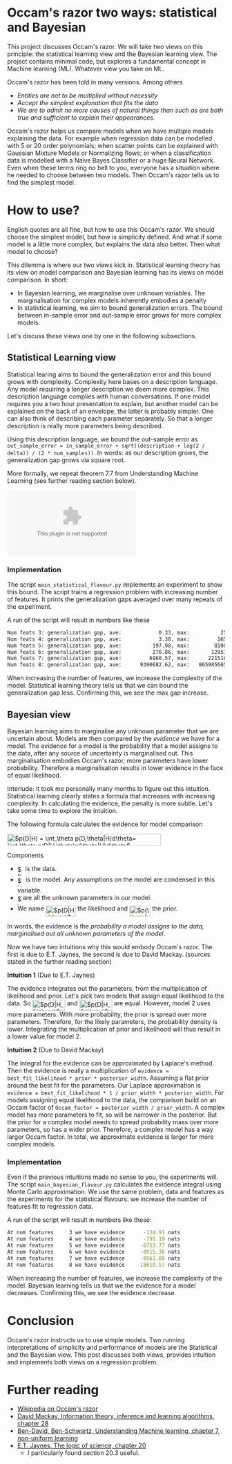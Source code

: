 # Occam's razor two ways: statistical and Bayesian

This project discusses Occam's razor. We will take two views on this principle: the statistical learning view and the Bayesian learning view. The project contains minimal code, but explores a fundamental concept in Machine learning (ML). Whatever view you take on ML.

Occam's razor has been told in many versions. Among others

  * _Entities are not to be multiplied without necessity_
  * _Accept the simplest explanation that fits the data_
  * _We are to admit no more causes of natural things than such as are both true and sufficient to explain their appearances._
  
Occam's razor helps us compare models when we have multiple models explaining the data. For example when regression data can be modelled with 5 or 20 order polynomials; when scatter points can be explained with Gaussian Mixture Models or Normalizing flows; or when a classification data is modelled with a Naive Bayes Classifier or a huge Neural Network. Even when these terms ring no bell to you, everyone has a situation where he needed to choose between two models. Then Occam's razor tells us to find the simplest model.

# How to use?

English quotes are all fine, but how to use this Occam's razor. We should choose the simplest model, but how is simplicity defined. And what if some model is a little more complex, but explains the data also better. Then what model to choose?

This dilemma is where our two views kick in. Statistical learning theory has its view on model comparison and Bayesian learning has its views on model comparison. In short:

  * In Bayesian learning, we marginalise over unknown variables. The marginalisation for complex models inherently embodies a penalty
  * In statistical learning, we aim to bound generalization errors. The bound between in-sample error and out-sample error grows for more complex models.
  
Let's discuss these views one by one in the following subsections.

## Statistical Learning view

Statistical learing aims to bound the generalization error and this bound grows with complexity. Complexity here bases on a description language. Any model requiring a longer description we deem more complex. This description language complies with human conversations. If one model requires you a two hour presentation to explain, but another model can be explained on the back of an envelope, the latter is probably simpler. One can also think of describing each parameter separately. So that a longer description is really more parameters being described. 

Using this description language, we bound the out-sample error as `out_sample_error = in_sample_error + sqrt((description + log(2 / delta)) / (2 * num_samples))`. In words: as our description grows, the generalization gap grows via square root. 

More formally, we repeat theorem 7.7 from Understanding Machine Learning (see further reading section below).

![theorem](www.linktoimage.com)

### Implementation

The script `main_statistical_flavour.py` implements an experiment to show this bound. The script trains a regression problem with increasing number of features. It prints the generalization gaps averaged over many repeats of the experiment.

A run of the script will result in numbers like these
```bash
Num feats 3: generalization gap, ave:            0.33, max:          255.79, +1std            8.42
Num feats 4: generalization gap, ave:            3.38, max:         1655.49, +1std           65.69
Num feats 5: generalization gap, ave:          197.98, max:        81081.70, +1std         3594.80
Num feats 6: generalization gap, ave:          276.86, max:       129575.35, +1std         4975.92
Num feats 7: generalization gap, ave:         6960.57, max:      2215182.10, +1std        93943.58
Num feats 8: generalization gap, ave:      9390682.62, max:   8659856654.92, +1std    283450505.52
```

When increasing the number of features, we increase the complexity of the model. Statistical learning theory tells us that we can bound the generalization gap less. Confirming this, we see the max gap increase.


## Bayesian view

Bayesian learning aims to marginalise any unknown parameter that we are uncertain about. Models are then compared by the _evidence_ we have for a model. The evidence for a model is the probability that a model assigns to the data, after any source of uncertainty is marginalised out. This marginalisation embodies Occam's razor, more parameters have lower probability. Therefore a marginalisation results in lower evidence in the face of equal likelihood. 

Interlude: it took me personally many months to figure out this intuition. Statistical learning clearly states a formula that increases with increasing complexity. In calculating the evidence, the penalty is more subtle. Let's take some time to explore the intuition.

The following formula calculates the evidence for model comparison

<img alt="$p(D|H) = \int_\theta p(D,\theta|H)d\theta= \int_\theta p(D|H,\theta)p(\theta|H)d\theta$" src="https://github.com/RobRomijnders/occam/blob/master/svgs/d15df27da7c656d3e1e4d034107543d0.svg?raw=true" align="middle" width="356.079405pt" height="26.48448pt"/>

Components
  * <img alt="$D$" src="https://github.com/RobRomijnders/occam/blob/master/svgs/78ec2b7008296ce0561cf83393cb746d.svg?raw=true" align="middle" width="14.06625pt" height="22.46574pt"/> is the data.
  * <img alt="$H$" src="https://github.com/RobRomijnders/occam/blob/master/svgs/7b9a0316a2fcd7f01cfd556eedf72e96.svg?raw=true" align="middle" width="14.999985pt" height="22.46574pt"/> is the model. Any assumptions on the model are condensed in this variable.
  * <img alt="$\theta$" src="https://github.com/RobRomijnders/occam/blob/master/svgs/27e556cf3caa0673ac49a8f0de3c73ca.svg?raw=true" align="middle" width="8.1735885pt" height="22.83138pt"/> are all the unknown parameters in our model.
  * We name <img alt="$p(D|H,\theta)$" src="https://github.com/RobRomijnders/occam/blob/master/svgs/2bc2efb539de5a25c5fe6c2445db7a37.svg?raw=true" align="middle" width="69.254625pt" height="24.6576pt"/> the likelihood and <img alt="$p(\theta|H)$" src="https://github.com/RobRomijnders/occam/blob/master/svgs/97a39984a4c3acb147ca6c9a2b780592.svg?raw=true" align="middle" width="48.79578pt" height="24.6576pt"/> the prior.

In words, the evidence is the _probability a model assigns to the data, marginalised out all unknown parameters of the model_.

Now we have two intuitions why this would embody Occam's razor. The first is due to E.T. Jaynes, the second is due to David Mackay. (sources stated in the further reading section)

__Intuition 1__ (Due to E.T. Jaynes)

The evidence integrates out the parameters, from the multiplication of likelihood and prior. Let's pick two models that assign equal likelihood to the data. So <img alt="$p(D|H_1,\theta)$" src="https://github.com/RobRomijnders/occam/blob/master/svgs/f727783e8cf64e2e05831dcb76ab3d99.svg?raw=true" align="middle" width="76.206735pt" height="24.6576pt"/> and <img alt="$p(D|H_2,\theta)$" src="https://github.com/RobRomijnders/occam/blob/master/svgs/08fcc685026c66e9f4c975b2c674920a.svg?raw=true" align="middle" width="76.206735pt" height="24.6576pt"/> are equal. However, model 2 uses more parameters. With more probability, the prior is spread over more parameters. Therefore, for the likely parameters, the probability density is lower. Integrating the multiplication of prior and likelihood will thus result in a lower value for model 2.

__Intuition 2__ (Due to David Mackay)

The integral for the evidence can be approximated by Laplace's method. Then the evidence is really a multiplication of `evidence = best_fit_likelihood * prior * posterior_width`. Assuming a flat prior around the best fit for the parameters. Our Laplace approximation is `evidence = best_fit_likelihood * 1 / prior_width * posterior_width`. For models assigning equal likelihood to the data, the comparison build on an Occam factor of `Occam_factor = posterior_width / prior_width`. A complex model has more parameters to fit, so will be narrower in the posterior. But the prior for a complex model needs to spread probability mass over more parameters, so has a wider prior. Therefore, a complex model has a way larger Occam factor. In total, we approximate evidence is larger for more complex models.

### Implementation

Even if the previous intuitions made no sense to you, the experiments will. The script `main_bayesian_flavour.py` calculates the evidence integral using Monte Carlo approximation. We use the same problem, data and features as the experiments for the statistical flavours: we increase the number of features fit to regression data. 

A run of the script will result in numbers like these:

```bash
At num features     3 we have evidence      -124.91 nats
At num features     4 we have evidence      -795.19 nats
At num features     5 we have evidence     -6753.77 nats
At num features     6 we have evidence     -8015.36 nats
At num features     7 we have evidence     -8561.80 nats
At num features     8 we have evidence    -18610.57 nats
```

When increasing the number of features, we increase the complexity of the model. Bayesian learning tells us that we the evidence for a model decreases. Confirming this, we see the evidence decrease.

# Conclusion

Occam's razor instructs us to use simple models. Two running interpretations of simplicity and performance of models are the Statistical and the Bayesian view. This post discusses both views, provides intuition and implements both views on a regression problem. 

# Further reading

  * [Wikipedia on Occam's razor](https://en.wikipedia.org/wiki/Occam%27s_razor)
  * [David Mackay, Information theory, inference and learning algorithms, chapter 28](https://www.inference.org.uk/itprnn/book.pdf)
  * [Ben-David, Ben-Schwartz, Understanding Machine learning, chapter 7, non-uniform learning](https://www.cs.huji.ac.il/~shais/UnderstandingMachineLearning/)
  * [E.T. Jaynes, The logic of science, chapter 20](https://bayes.wustl.edu/etj/prob/book.pdf)
    * I particularly found section 20.3 useful.  